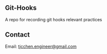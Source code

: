 ## Git-Hooks
A repo for recording git hooks relevant practices

## Contact
Email: tjcchen.engineer@gmail.com